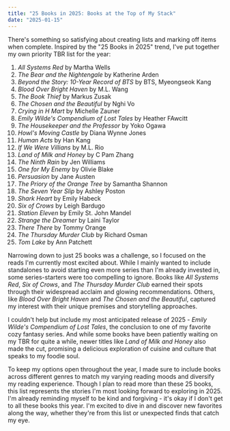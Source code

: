 ```yaml
---
title: "25 Books in 2025: Books at the Top of My Stack"
date: "2025-01-15"
---
```


There's something so satisfying about creating lists and marking off items when complete. Inspired by the "25 Books in 2025" trend, I've put together my own priority TBR list for the year:

1. _All Systems Red_ by Martha Wells
2. _The Bear and the Nightengale_ by Katherine Arden
3. _Beyond the Story: 10-Year Record of BTS_ by BTS, Myeongseok Kang
4. _Blood Over Bright Haven_ by M.L. Wang
5. _The Book Thief_ by Markus Zusak
6. _The Chosen and the Beautiful_ by Nghi Vo
7. _Crying in H Mart_ by Michelle Zauner
8. _Emily Wilde's Compendium of Lost Tales_ by Heather FAwcitt
9. _The Housekeeper and the Professor_ by Yoko Ogawa
10. _Howl's Moving Castle_ by Diana Wynne Jones
11. _Human Acts_ by Han Kang
12. _If We Were Villians_ by M.L. Rio
13. _Land of Milk and Honey_ by C Pam Zhang
14. _The Ninth Rain_ by Jen Williams
15. _One for My Enemy_ by Olivie Blake
16. _Persuasion_ by Jane Austen
17. _The Priory of the Orange Tree_ by Samantha Shannon
18. _The Seven Year Slip_ by Ashley Poston
19. _Shark Heart_ by Emily Habeck
20. _Six of Crows_ by Leigh Bardugo
21. _Station Eleven_ by Emily St. John Mandel
22. _Strange the Dreamer_ by Laini Taylor
23. _There There_ by Tommy Orange
24. _The Thursday Murder Club_ by Richard Osman
25. _Tom Lake_ by Ann Patchett

Narrowing down to just 25 books was a challenge, so I focused on the reads I'm currently most excited about. While I mainly wanted to include standalones to avoid starting even more series than I'm already invested in, some series-starters were too compelling to ignore. Books like _All Systems Red_, _Six of Crows_, and _The Thursday Murder Club_ earned their spots through their widespread acclaim and glowing recommendations. Others, like _Blood Over Bright Haven_ and _The Chosen and the Beautiful_, captured my interest with their unique premises and storytelling approaches.

I couldn't help but include my most anticipated release of 2025 - _Emily Wilde's Compendium of Lost Tales_, the conclusion to one of my favorite cozy fantasy series. And while some books have been patiently waiting on my TBR for quite a while, newer titles like _Land of Milk and Honey_ also made the cut, promising a delicious exploration of cuisine and culture that speaks to my foodie soul.

To keep my options open throughout the year, I made sure to include books across different genres to match my varying reading moods and diversify my reading experience. Though I plan to read more than these 25 books, this list represents the stories I'm most looking forward to exploring in 2025. I'm already reminding myself to be kind and forgiving - it's okay if I don't get to all these books this year. I'm excited to dive in and discover new favorites along the way, whether they're from this list or unexpected finds that catch my eye.
